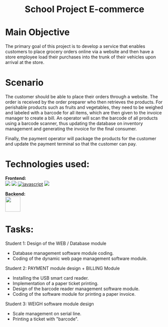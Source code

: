 <h1 align="center">School Project E-commerce</h1>

# Main Objective
The primary goal of this project is to develop a service that enables customers to place grocery orders online via a website and then have a store employee load their purchases into the trunk of their vehicles upon arrival at the store. 

# Scenario
The customer should be able to place their orders through a website. The order is received by the order preparer who then retrieves the products. For perishable products such as fruits and vegetables, they need to be weighed and labeled with a barcode for all items, which are then given to the invoice manager to create a bill. An operator will scan the barcode of all products using a barcode scanner, thus updating the database on inventory management and generating the invoice for the final consumer.

Finally, the payment operator will package the products for the customer and update the payment terminal so that the customer can pay.

# Technologies used:
**Frontend:** <br>
<a href="https://www.w3.org/html" target="_blank"><img src="https://img.icons8.com/color/48/000000/html-5--v1.png"/></a>
<a href="https://www.linux.org" target="_blank"><img src="https://img.icons8.com/color/48/000000/css3--v1.png"/></a>
<a href="https://devdocs.io/javascript/" target="_blank"><img src="https://img.icons8.com/color/48/000000/javascript--v1.png" alt="javascript"/></a>
<a href="https://www.php.net/manual/en/" target="_blank"><img src="https://img.icons8.com/officel/48/php-logo.png"/></a>

**Backend:** <br>
<a href="https://dev.mysql.com/doc/" target="_blank"><img height="48" width="48" src="https://cdn.icon-icons.com/icons2/1381/PNG/512/mysqlworkbench_93532.png"/></a>

# Tasks:
Student 1: Design of the WEB / Database module
- Database management software module coding.
- Coding of the dynamic web page management software module.
    
Student 2: PAYMENT module design + BILLING Module
- Installing the USB smart card reader.
- Implementation of a paper ticket printing.
- Design of the barcode reader management software module.
- Coding of the software module for printing a paper invoice. 
              
Student 3: WEIGH software module design
- Scale management on serial line.
- Printing a ticket with "barcode".
